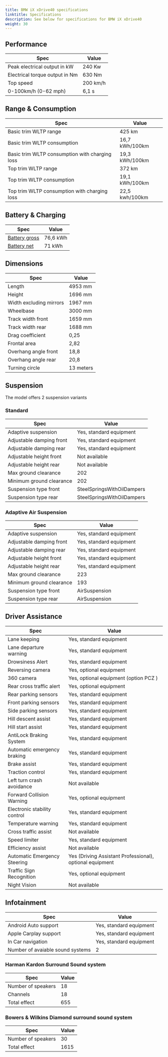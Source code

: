 ```yaml
---
title: BMW iX xDrive40 specifications
linktitle: Specifications
description: See below for specifications for BMW iX xDrive40
weight: 30
---
```


## Performance

|Spec|Value|
|----|-----|
|Peak electrical output in kW|240 Kw|
|Electrical torque output in Nm|630 Nm|
|Top speed|200 km/h|
|0-100km/h (0-62 mph)|6,1 s|



## Range & Consumption

|Spec|Value|
|----|-----|
|Basic trim WLTP range|425 km|
|Basic trim WLTP consumption|16,7 kWh/100km|
|Basic trim WLTP consumption with charging loss|19,3 kWh/100km|
|Top trim WLTP range|372 km|
|Top trim WLTP consumption|19,1 kWh/100km|
|Top trim WLTP consumption with charging loss|22,5 kwh/100km|



## Battery & Charging

|Spec|Value|
|----|-----|
|[Battery gross](../../../../technology/battery/buffer/)|76,6 kWh|
|[Battery net](../../../../technology/battery/buffer/)|71 kWh|



## Dimensions

|Spec|Value|
|----|-----|
|Length|4953 mm|
|Height|1696 mm|
|Width excluding mirrors|1967 mm|
|Wheelbase|3000 mm|
|Track width front|1659 mm|
|Track width rear|1688 mm|
|Drag coefficient|0,25|
|Frontal area|2,82|
|Overhang angle front|18,8|
|Overhang angle rear|20,8|
|Turning circle|13 meters|

## Suspension

The model offers 2 suspension variants

### Standard

|Spec|Value|
|----|-----|
|Adaptive suspension|Yes, standard equipment|
|Adjustable damping front|Yes, standard equipment|
|Adjustable damping rear|Yes, standard equipment|
|Adjustable height front|Not available|
|Adjustable height rear|Not available|
|Max ground clearance|202|
|Minimum ground clearance|202|
|Suspension type front|SteelSpringsWithOilDampers|
|Suspension type rear|SteelSpringsWithOilDampers|

### Adaptive Air Suspension

|Spec|Value|
|----|-----|
|Adaptive suspension|Yes, standard equipment|
|Adjustable damping front|Yes, standard equipment|
|Adjustable damping rear|Yes, standard equipment|
|Adjustable height front|Yes, standard equipment|
|Adjustable height rear|Yes, standard equipment|
|Max ground clearance|223|
|Minimum ground clearance|193|
|Suspension type front|AirSuspension|
|Suspension type rear|AirSuspension|

## Driver Assistance

|Spec|Value|
|----|-----|
|Lane keeping|Yes, standard equipment|
|Lane departure warning|Yes, standard equipment|
|Drowsiness Alert|Yes, standard equipment|
|Reversing camera|Yes, optional equipment|
|360 camera|Yes, optional equipment (option PCZ )|
|Rear cross traffic alert|Yes, optional equipment|
|Rear parking sensors|Yes, standard equipment|
|Front parking sensors|Yes, standard equipment|
|Side parking sensors|Yes, standard equipment|
|Hill descent assist|Yes, standard equipment|
|Hill start assist|Yes, standard equipment|
|AntiLock Braking System|Yes, standard equipment|
|Automatic emergency braking|Yes, standard equipment|
|Brake assist|Yes, standard equipment|
|Traction control|Yes, standard equipment|
|Left turn crash avoidance|Not available|
|Forward Collision Warning|Yes, optional equipment|
|Electronic stability control|Yes, standard equipment|
|Temperature warning|Yes, standard equipment|
|Cross traffic assist|Not available|
|Speed limiter|Yes, standard equipment|
|Efficiency assist|Not available|
|Automatic Emergency Steering|Yes (Driving Assistant Professional), optional equipment|
|Traffic Sign Recognition|Yes, optional equipment|
|Night Vision|Not available|

## Infotainment

|Spec|Value|
|----|-----|
|Android Auto support|Yes, standard equipment|
|Apple Carplay support|Yes, standard equipment|
|In Car navigation|Yes, standard equipment|
|Number of avaiable sound systems|2|

### Harman Kardon Surround Sound system

|Spec|Value|
|----|-----|
|Number of speakers|18|
|Channels|18|
|Total effect|655|

### Bowers & Wilkins Diamond surround sound system

|Spec|Value|
|----|-----|
|Number of speakers|30|
|Total effect|1615|
